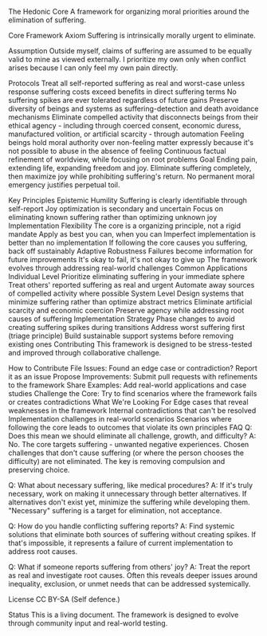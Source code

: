 The Hedonic Core
A framework for organizing moral priorities around the elimination of suffering.

Core Framework
Axiom
Suffering is intrinsically morally urgent to eliminate.

Assumption
Outside myself, claims of suffering are assumed to be equally valid to mine as viewed externally. I prioritize my own only when conflict arises because I can only feel my own pain directly.

Protocols
Treat all self-reported suffering as real and worst-case unless response suffering costs exceed benefits in direct suffering terms
No suffering spikes are ever tolerated regardless of future gains
Preserve diversity of beings and systems as suffering-detection and death avoidance mechanisms
Eliminate compelled activity that disconnects beings from their ethical agency - including through coerced consent, economic duress, manufactured volition, or artificial scarcity - through automation
Feeling beings hold moral authority over non-feeling matter expressly because it's not possible to abuse in the absence of feeling
Continuous factual refinement of worldview, while focusing on root problems
Goal
Ending pain, extending life, expanding freedom and joy. Eliminate suffering completely, then maximize joy while prohibiting suffering's return. No permanent moral emergency justifies perpetual toil.

Key Principles
Epistemic Humility
Suffering is clearly identifiable through self-report
Joy optimization is secondary and uncertain
Focus on eliminating known suffering rather than optimizing unknown joy
Implementation Flexibility
The core is a organizing principle, not a rigid mandate
Apply as best you can, when you can
Imperfect implementation is better than no implementation
If following the core causes you suffering, back off sustainably
Adaptive Robustness
Failures become information for future improvements
It's okay to fail, it's not okay to give up
The framework evolves through addressing real-world challenges
Common Applications
Individual Level
Prioritize eliminating suffering in your immediate sphere
Treat others' reported suffering as real and urgent
Automate away sources of compelled activity where possible
System Level
Design systems that minimize suffering rather than optimize abstract metrics
Eliminate artificial scarcity and economic coercion
Preserve agency while addressing root causes of suffering
Implementation Strategy
Phase changes to avoid creating suffering spikes during transitions
Address worst suffering first (triage principle)
Build sustainable support systems before removing existing ones
Contributing
This framework is designed to be stress-tested and improved through collaborative challenge.

How to Contribute
File Issues: Found an edge case or contradiction? Report it as an issue
Propose Improvements: Submit pull requests with refinements to the framework
Share Examples: Add real-world applications and case studies
Challenge the Core: Try to find scenarios where the framework fails or creates contradictions
What We're Looking For
Edge cases that reveal weaknesses in the framework
Internal contradictions that can't be resolved
Implementation challenges in real-world scenarios
Scenarios where following the core leads to outcomes that violate its own principles
FAQ
Q: Does this mean we should eliminate all challenge, growth, and difficulty? A: No. The core targets suffering - unwanted negative experiences. Chosen challenges that don't cause suffering (or where the person chooses the difficulty) are not eliminated. The key is removing compulsion and preserving choice.

Q: What about necessary suffering, like medical procedures? A: If it's truly necessary, work on making it unnecessary through better alternatives. If alternatives don't exist yet, minimize the suffering while developing them. "Necessary" suffering is a target for elimination, not acceptance.

Q: How do you handle conflicting suffering reports? A: Find systemic solutions that eliminate both sources of suffering without creating spikes. If that's impossible, it represents a failure of current implementation to address root causes.

Q: What if someone reports suffering from others' joy? A: Treat the report as real and investigate root causes. Often this reveals deeper issues around inequality, exclusion, or unmet needs that can be addressed systemically.

License
CC BY-SA (Self defence.)

Status
This is a living document. The framework is designed to evolve through community input and real-world testing.
